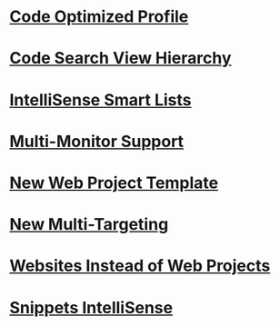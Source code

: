 # [Code Optimized Profile](visual-studio-2010-quick-hit-code-optimized-profile.md)
# [Code Search View Hierarchy](visual-studio-2010-quick-hit-code-search-view-hierarchy.md)
# [IntelliSense Smart Lists](visual-studio-2010-quick-hit-intellisense-smart-lists.md)
# [Multi-Monitor Support](visual-studio-2010-quick-hit-multi-monitor-support.md)
# [New Web Project Template](visual-studio-2010-quick-hit-new-web-project-template.md)
# [New Multi-Targeting](visual-studio-2010-quick-hit-new-multi-targeting.md)
# [Websites Instead of Web Projects](visual-studio-2010-quick-hit-websites-instead-of-web-projects.md)
# [Snippets IntelliSense](visual-studio-2010-quick-hit-snippets-intellisense.md)
